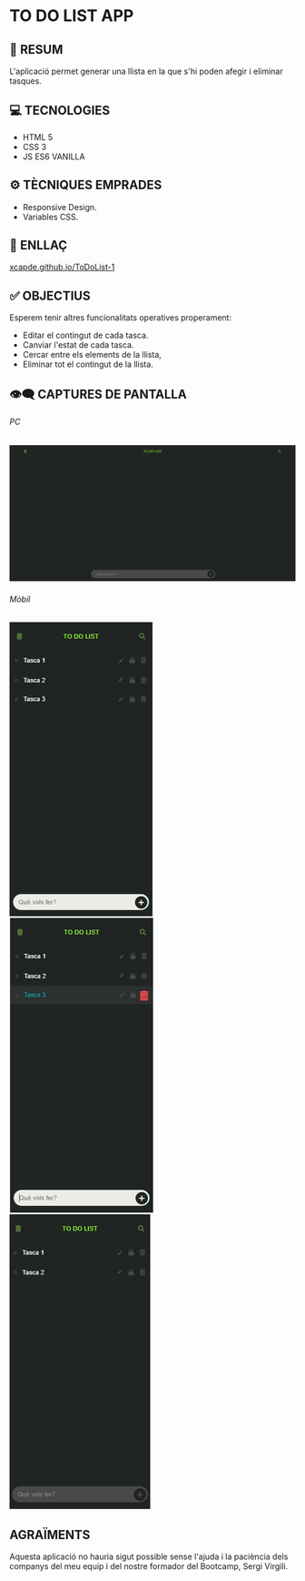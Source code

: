 # TO DO LIST APP

## 📜 RESUM

L'aplicació permet generar una llista en la que s'hi poden afegir i eliminar tasques.

## 💻 TECNOLOGIES
- HTML 5
- CSS 3
- JS ES6  VANILLA

## ⚙️ TÈCNIQUES EMPRADES
- Responsive Design.
- Variables CSS.

## 🔗 ENLLAÇ
[xcapde.github.io/ToDoList-1 ](http://https://xcapde.github.io/ToDoList-1/ "xcapde.github.io/ToDoList-1")

## ✅ OBJECTIUS

Esperem tenir altres funcionalitats operatives properament:
- Editar el contingut de cada tasca.
- Canviar l'estat de cada tasca. 
- Cercar entre els elements de la llista,
- Eliminar tot el contingut de la llista.

## 👁️‍🗨️ CAPTURES DE PANTALLA

###### PC
![Inici](/images/1%20PC%20default.png "Inici")
###### Mòbil

![Tasques creades](/images/2%20mobile%20tasks.png "Tasques creades")
![Eliminant tasca](/images/3%20delete%20task.png "Eliminant tasca")
![Tasca eliminada](/images/4%20deleted.png "Tasca eliminada")


## AGRAÏMENTS
Aquesta aplicació no hauria sigut possible sense l'ajuda i la paciència dels companys del meu equip i del nostre formador del Bootcamp, Sergi Virgili.